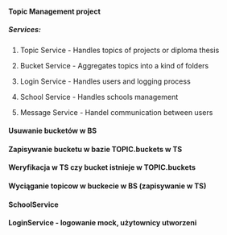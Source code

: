 #### Topic Management project

##### Services:
1. Topic Service - Handles topics of projects or diploma thesis

2. Bucket Service - Aggregates topics into a kind of folders

3. Login Service - Handles users and logging process

4. School Service - Handles schools management

5. Message Service - Handel communication between users


#### Usuwanie bucketów w BS
#### Zapisywanie bucketu w bazie TOPIC.buckets w TS
#### Weryfikacja w TS czy bucket istnieje w TOPIC.buckets 
#### Wyciąganie topicow w buckecie w BS (zapisywanie w TS)
#### SchoolService
#### LoginService - logowanie mock, użytownicy utworzeni
#### 
